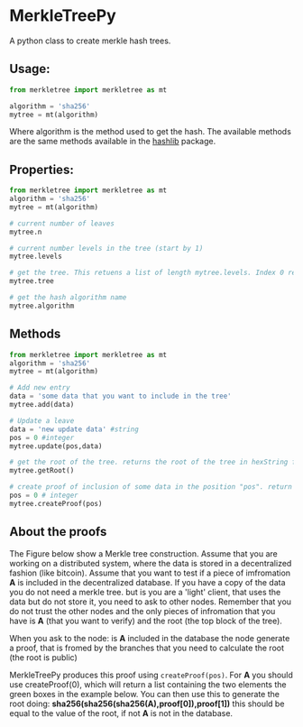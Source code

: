 # MerkleTreePy
A python class to create merkle hash trees.

## Usage:

```python
from merkletree import merkletree as mt

algorithm = 'sha256'
mytree = mt(algorithm)

```
Where algorithm is the method used to get the hash. The available methods are the same methods available in the [hashlib](https://docs.python.org/2/library/hashlib.html) package.


## Properties:
```python
from merkletree import merkletree as mt
algorithm = 'sha256'
mytree = mt(algorithm)

# current number of leaves
mytree.n

# current number levels in the tree (start by 1)
mytree.levels

# get the tree. This retuens a list of length mytree.levels. Index 0 represent the leaves, index -1 is the root
mytree.tree

# get the hash algorithm name
mytree.algorithm
```

## Methods
```python
from merkletree import merkletree as mt
algorithm = 'sha256'
mytree = mt(algorithm)

# Add new entry
data = 'some data that you want to include in the tree'
mytree.add(data)

# Update a leave
data = 'new update data' #string
pos = 0 #integer
mytree.update(pos,data)

# get the root of the tree. returns the root of the tree in hexString format witout 0x
mytree.getRoot()

# create proof of inclusion of some data in the position "pos". return an array with the branches needed calculate the root using the data in position "pos". It is assumed that the validator have the root(which is public) and the data at position pos, that wants to validate 
pos = 0 # integer
mytree.createProof(pos)
```

## About the proofs

The Figure below show a Merkle tree construction. Assume that you are working on a distributed system, where the data is stored in a decentralized fashion (like bitcoin). Assume that you want to test if a piece of imfromation **A** is included in the decentralized database. If you have a copy of the data you do not need a merkle tree. but is you are a 'light' client, that uses the data but do not store it, you need to ask to other nodes. Remember that you do not trust the other nodes and the only pieces of infromation that you have is **A** (that you want to verify) and the root (the top block of the tree). 

When you ask to the node: is **A** included in the database the node generate a proof, that is fromed by the branches that you need to calculate the root (the root is public)

MerkleTreePy produces this proof using `createProof(pos)`. For **A** you should use createProof(0), which will return a list containing the two elements the green boxes in the example below. You can then use this to generate the root doing: **sha256(sha256(sha256(A),proof[0]),proof[1])** this should be equal to the value of the root, if not **A** is not in the database.


